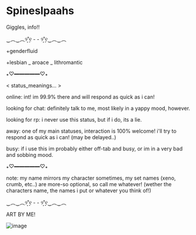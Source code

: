 # Spineslpaahs
Giggles, info!! 

‿︵‿︵୨˚̣̣̣͙୧ - - ୨˚̣̣̣͙୧‿︵‿︵

+genderfluid

+lesbian _ aroace _ lithromantic 


꘎♡━━━━━♡꘎


< status_meanings...  > 

online: int! im 99.9% there and will respond as quick as i can! 

looking for chat: definitely talk to me, most likely in a yappy mood, however.

looking for rp: i never use this status, but if i do, its a lie.

away: one of my main statuses, interaction is 100% welcome! i'll try to respond as quick as i can! (may be delayed..)

busy: if i use this im probably either off-tab and busy, or im in a very bad and sobbing mood.


꘎♡━━━━━♡꘎


note: my name mirrors my character sometimes, my set names (xeno, crumb, etc..) are more-so optional, so call me whatever! (wether the characters name, the names i put or whatever you think of!)


‿︵‿︵୨˚̣̣̣͙୧ - - ୨˚̣̣̣͙୧‿︵‿︵ 


ART BY ME!

![image](https://github.com/user-attachments/assets/513ba45d-1210-4e97-a6c3-fdd920860f28)


